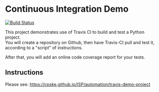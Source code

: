 Continuous Integration Demo
============================

[![Build Status](https://travis-ci.com/sujinunt/demo-pyci.svg?branch=master)](https://travis-ci.com/your_acctid/demo-pyci)

This project demonstrates use of Travis CI to build and test a Python project.  
You will create a repository on Github, then have Travis-CI pull and test it,
according to a "script" of instructions.

After that, you will add an online code coverage report for your tests.

## Instructions

Please see: https://cpske.github.io/ISP/automation/travis-demo-project

